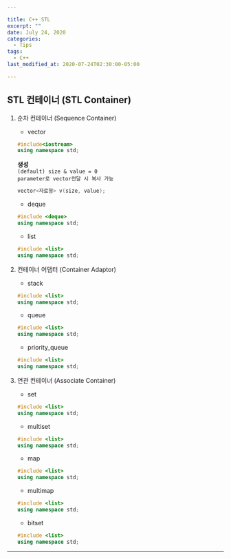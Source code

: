 ```yaml
---

title: C++ STL
excerpt: ""
date: July 24, 2020
categories:
  - Tips
tags:
  - C++
last_modified_at: 2020-07-24T02:30:00-05:00

---
```


## **STL 컨테이너 (STL Container)**

1. 순차 컨테이너 (Sequence Container)

    + vector

    ```c++
    #include<iostream>
    using namespace std;
    ```

    **생성**  
    `(default) size & value = 0`  
    `parameter로 vector전달 시 복사 가능`

    ```c++
    vector<자료형> v(size, value);
    ```

    + deque

    ```c++
    #include <deque>
    using namespace std;
    ```

    + list

    ```c++
    #include <list>
    using namespace std;
    ```

2. 컨테이너 어댑터 (Container Adaptor)

    + stack

    ```c++
    #include <list>
    using namespace std;
    ```

    + queue

    ```c++
    #include <list>
    using namespace std;
    ```

    + priority_queue

    ```c++
    #include <list>
    using namespace std;
    ```

3. 연관 컨테이너 (Associate Container)

    + set

    ```c++
    #include <list>
    using namespace std;
    ```

    + multiset

    ```c++
    #include <list>
    using namespace std;
    ```

    + map

    ```c++
    #include <list>
    using namespace std;
    ```

    + multimap

    ```c++
    #include <list>
    using namespace std;
    ```

    + bitset

    ```c++
    #include <list>
    using namespace std;
    ```

---
